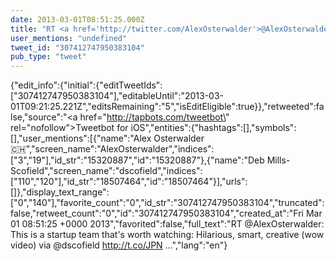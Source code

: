 ```yaml
---
date: 2013-03-01T08:51:25.000Z
title: "RT <a href='http://twitter.com/AlexOsterwalder'>@AlexOsterwalder</a>: This is a startup team that's worth watching: Hilarious, smart, creative (wow video) via <a href='http://twitter.com/dscofield'>@dscofield</a> http://t.co/JPN ...″"
user_mentions: "undefined"
tweet_id: "307412747950383104"
pub_type: "tweet"
---
```

{"edit_info":{"initial":{"editTweetIds":["307412747950383104"],"editableUntil":"2013-03-01T09:21:25.221Z","editsRemaining":"5","isEditEligible":true}},"retweeted":false,"source":"<a href=\"http://tapbots.com/tweetbot\" rel=\"nofollow\">Tweetbot for iOS</a>","entities":{"hashtags":[],"symbols":[],"user_mentions":[{"name":"Alex Osterwalder🇨🇭","screen_name":"AlexOsterwalder","indices":["3","19"],"id_str":"15320887","id":"15320887"},{"name":"Deb Mills-Scofield","screen_name":"dscofield","indices":["110","120"],"id_str":"18507464","id":"18507464"}],"urls":[]},"display_text_range":["0","140"],"favorite_count":"0","id_str":"307412747950383104","truncated":false,"retweet_count":"0","id":"307412747950383104","created_at":"Fri Mar 01 08:51:25 +0000 2013","favorited":false,"full_text":"RT @AlexOsterwalder: This is a startup team that's worth watching: Hilarious, smart, creative (wow video) via @dscofield http://t.co/JPN ...","lang":"en"}
